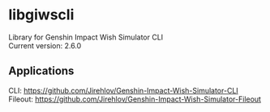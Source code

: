 # libgiwscli
Library for Genshin Impact Wish Simulator CLI\
Current version: 2.6.0

## Applications
CLI: https://github.com/Jirehlov/Genshin-Impact-Wish-Simulator-CLI \
Fileout: https://github.com/Jirehlov/Genshin-Impact-Wish-Simulator-Fileout
